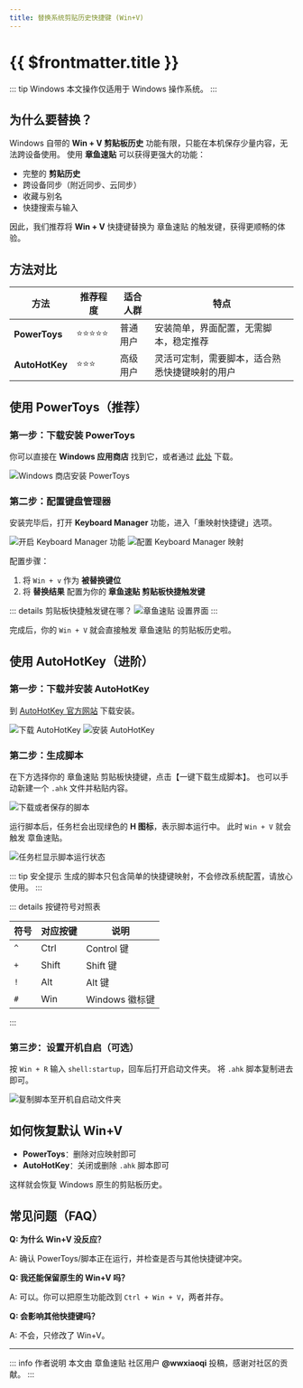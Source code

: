 ```yaml
---
title: 替换系统剪贴历史快捷键 (Win+V)
---
```


# {{ $frontmatter.title }}

::: tip Windows
本文操作仅适用于 Windows 操作系统。
:::

## 为什么要替换？

Windows 自带的 **Win + V 剪贴板历史** 功能有限，只能在本机保存少量内容，无法跨设备使用。
使用 **章鱼速贴** 可以获得更强大的功能：

- 完整的 **剪贴历史**
- 跨设备同步（附近同步、云同步）
- 收藏与别名
- 快捷搜索与输入

因此，我们推荐将 **Win + V** 快捷键替换为 章鱼速贴 的触发键，获得更顺畅的体验。

## 方法对比

| 方法| 推荐程度 | 适合人群 | 特点 |
|-------------|----------|----------|------|
| **PowerToys** | ⭐⭐⭐⭐⭐ | 普通用户 | 安装简单，界面配置，无需脚本，稳定推荐 |
| **AutoHotKey** | ⭐⭐⭐ | 高级用户 | 灵活可定制，需要脚本，适合熟悉快捷键映射的用户 |

## 使用 PowerToys（推荐）

### 第一步：下载安装 PowerToys

你可以直接在 **Windows 应用商店** 找到它，或者通过 [此处](https://aka.ms/installpowertoys) 下载。

![Windows 商店安装 PowerToys](008-install-powertoys.webp)

### 第二步：配置键盘管理器

安装完毕后，打开 **Keyboard Manager** 功能，进入「重映射快捷键」选项。

![开启 Keyboard Manager 功能](009-open-keyboard-manager.webp)
![配置 Keyboard Manager 映射](010-configuration-keyboard-manager.webp)

配置步骤：

1. 将 `Win + v` 作为 **被替换键位**
2. 将 **替换结果** 配置为你的 **章鱼速贴 剪贴板快捷触发键**

::: details 剪贴板快捷触发键在哪？
![章鱼速贴 设置界面](003-show-clipboard-shortcut-key.webp)
:::

完成后，你的 `Win + V` 就会直接触发 章鱼速贴 的剪贴板历史啦。

## 使用 AutoHotKey（进阶）

### 第一步：下载并安装 AutoHotKey

到 [AutoHotKey 官方网站](https://www.autohotkey.com/) 下载安装。

![下载 AutoHotKey](001-download-autohotkey.webp)
![安装 AutoHotKey](002-install-autohotkey.webp)

### 第二步：生成脚本

在下方选择你的 章鱼速贴 剪贴板快捷键，点击【一键下载生成脚本】。
也可以手动新建一个 `.ahk` 文件并粘贴内容。

<ShortcutConverter lang="zh" />

![下载或者保存的脚本](004-save-script.webp)

运行脚本后，任务栏会出现绿色的 **H 图标**，表示脚本运行中。
此时 `Win + V` 就会触发 章鱼速贴。

![任务栏显示脚本运行状态](005-script-status.webp)

::: tip 安全提示
生成的脚本只包含简单的快捷键映射，不会修改系统配置，请放心使用。
:::

::: details 按键符号对照表

| 符号 | 对应按键 | 说明 |
|------|----------|------|
| `^`| Ctrl | Control 键 |
| `+`| Shift| Shift 键 |
| `!`| Alt| Alt 键 |
| `#`| Win| Windows 徽标键 |

:::

### 第三步：设置开机自启（可选）

按 `Win + R` 输入 `shell:startup`，回车后打开启动文件夹。
将 `.ahk` 脚本复制进去即可。

![复制脚本至开机自启动文件夹](007-copy-script-to-startup.webp)

## 如何恢复默认 Win+V

- **PowerToys**：删除对应映射即可
- **AutoHotKey**：关闭或删除 `.ahk` 脚本即可

这样就会恢复 Windows 原生的剪贴板历史。

## 常见问题（FAQ）

**Q: 为什么 Win+V 没反应？**

A: 确认 PowerToys/脚本正在运行，并检查是否与其他快捷键冲突。

**Q: 我还能保留原生的 Win+V 吗？**

A: 可以。你可以把原生功能改到 `Ctrl + Win + V`，两者并存。

**Q: 会影响其他快捷键吗？**

A: 不会，只修改了 Win+V。

---

::: info 作者说明
本文由 章鱼速贴 社区用户 **@wwxiaoqi** 投稿，感谢对社区的贡献。
:::
